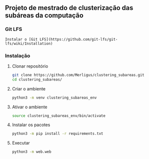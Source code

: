 ## Projeto de mestrado de clusterização das subáreas da computação

### Git LFS

    Instalar o [Git LFS](https://github.com/git-lfs/git-lfs/wiki/Installation)

### Instalação

1. Clonar repositório
   ```sh
   git clone https://github.com/Merligus/clustering_subareas.git
   cd clustering_subareas/
   ```
2. Criar o ambiente
   ```sh
   python3 -m venv clustering_subareas_env
   ```
3. Ativar o ambiente
    ```sh
    source clustering_subareas_env/bin/activate
    ```
4. Instalar os pacotes
    ```sh
    python3 -m pip install -r requirements.txt
    ```
5. Executar
    ```sh
    python3 -m web.web
    ```